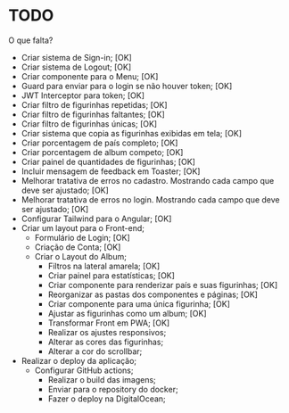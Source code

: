# TODO

O que falta?

- Criar sistema de Sign-in; [OK]
- Criar sistema de Logout; [OK]
- Criar componente para o Menu; [OK]
- Guard para enviar para o login se não houver token; [OK]
- JWT Interceptor para token; [OK]
- Criar filtro de figurinhas repetidas; [OK]
- Criar filtro de figurinhas faltantes; [OK]
- Criar filtro de figurinhas únicas; [OK]
- Criar sistema que copia as figurinhas exibidas em tela; [OK]
- Criar porcentagem de país completo; [OK]
- Criar porcentagem de album competo; [OK]
- Criar painel de quantidades de figurinhas; [OK]
- Incluir mensagem de feedback em Toaster; [OK]
- Melhorar tratativa de erros no cadastro. Mostrando cada campo que deve ser ajustado; [OK]
- Melhorar tratativa de erros no login. Mostrando cada campo que deve ser ajustado; [OK]
- Configurar Tailwind para o Angular; [OK]
- Criar um layout para o Front-end;
  - Formulário de Login; [OK]
  - Criação de Conta; [OK]
  - Criar o Layout do Album;
    - Filtros na lateral amarela; [OK]
    - Criar painel para estatísticas; [OK]
    - Criar componente para renderizar país e suas figurinhas; [OK]
    - Reorganizar as pastas dos componentes e páginas; [OK]
    - Criar componente para uma única figurinha; [OK]
    - Ajustar as figurinhas como um album; [OK]
    - Transformar Front em PWA; [OK]
    - Realizar os ajustes responsivos;
    - Alterar as cores das figurinhas;
    - Alterar a cor do scrollbar;
- Realizar o deploy da aplicação;
  - Configurar GitHub actions;
    - Realizar o build das imagens;
    - Enviar para o repository do docker;
    - Fazer o deploy na DigitalOcean;
